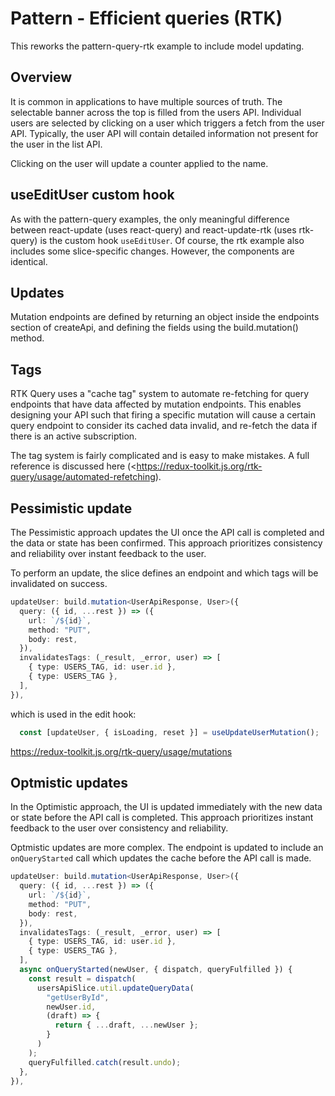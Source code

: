 # Pattern - Efficient queries (RTK)

This reworks the pattern-query-rtk example to include model updating.

## Overview

It is common in applications to have multiple sources of truth. The selectable banner across the top is filled from the users API. Individual users are selected by clicking on a user which triggers a fetch from the user API. Typically, the user API will contain detailed information not present for the user in the list API.

Clicking on the user will update a counter applied to the name.

## useEditUser custom hook

As with the pattern-query examples, the only meaningful difference between react-update (uses react-query) and react-update-rtk (uses rtk-query) is the custom hook `useEditUser`. Of course, the rtk example also includes some slice-specific changes. However, the components are identical.

## Updates

Mutation endpoints are defined by returning an object inside the endpoints section of createApi, and defining the fields using the build.mutation() method.

## Tags

RTK Query uses a "cache tag" system to automate re-fetching for query endpoints that have data affected by mutation endpoints. This enables designing your API such that firing a specific mutation will cause a certain query endpoint to consider its cached data invalid, and re-fetch the data if there is an active subscription.

The tag system is fairly complicated and is easy to make mistakes. A full reference is discussed here (<https://redux-toolkit.js.org/rtk-query/usage/automated-refetching).

## Pessimistic update

The Pessimistic approach updates the UI once the API call is completed and the data or state has been confirmed. This approach prioritizes consistency and reliability over instant feedback to the user.

To perform an update, the slice defines an endpoint and which tags will be invalidated on success.

```typescript
updateUser: build.mutation<UserApiResponse, User>({
  query: ({ id, ...rest }) => ({
    url: `/${id}`,
    method: "PUT",
    body: rest,
  }),
  invalidatesTags: (_result, _error, user) => [
    { type: USERS_TAG, id: user.id },
    { type: USERS_TAG },
  ],
}),
```

which is used in the edit hook:

```typescript
  const [updateUser, { isLoading, reset }] = useUpdateUserMutation();
```

https://redux-toolkit.js.org/rtk-query/usage/mutations

## Optmistic updates

In the Optimistic approach, the UI is updated immediately with the new data or state before the API call is completed. This approach prioritizes instant feedback to the user over consistency and reliability.

Optmistic updates are more complex. The endpoint is updated to include an `onQueryStarted` call which updates the cache before the API call is made.

```typescript
updateUser: build.mutation<UserApiResponse, User>({
  query: ({ id, ...rest }) => ({
    url: `/${id}`,
    method: "PUT",
    body: rest,
  }),
  invalidatesTags: (_result, _error, user) => [
    { type: USERS_TAG, id: user.id },
    { type: USERS_TAG },
  ],
  async onQueryStarted(newUser, { dispatch, queryFulfilled }) {
    const result = dispatch(
      usersApiSlice.util.updateQueryData(
        "getUserById",
        newUser.id,
        (draft) => {
          return { ...draft, ...newUser };
        }
      )
    );
    queryFulfilled.catch(result.undo);
  },
}),
```
